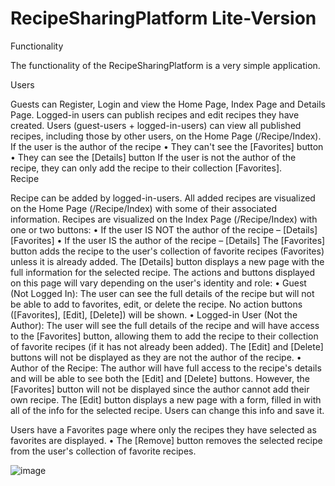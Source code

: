 # RecipeSharingPlatform Lite-Version
Functionality

The functionality of the RecipeSharingPlatform is a very simple application.

Users

Guests can Register, Login and view the Home Page, Index Page and Details Page.
Logged-in users can publish recipes and edit recipes they have created.
Users (guest-users + logged-in-users) can view all published recipes, including those by other users, on the Home Page (/Recipe/Index).
If the user is the author of the recipe
•	They can't see the [Favorites] button
•	They can see the [Details] button
If the user is not the author of the recipe, they can only add the recipe to their collection [Favorites].\
Recipe

Recipe can be added by logged-in-users. All added recipes are visualized on the Home Page (/Recipe/Index) with some of their associated information. 
Recipes are visualized on the Index Page (/Recipe/Index) with one or two buttons:
•	If the user IS NOT the author of the recipe – [Details][Favorites]
•	If the user IS the author of the recipe – [Details]
The [Favorites] button adds the recipe to the user's collection of favorite recipes (Favorites) unless it is already added.
The [Details] button displays a new page with the full information for the selected recipe. The actions and buttons displayed on this page will vary depending on the user's identity and role:
•	Guest (Not Logged In):
The user can see the full details of the recipe but will not be able to add to favorites, edit, or delete the recipe. No action buttons ([Favorites], [Edit], [Delete]) will be shown.
•	Logged-in User (Not the Author):
The user will see the full details of the recipe and will have access to the [Favorites] button, allowing them to add the recipe to their collection of favorite recipes (if it has not already been added). The [Edit] and [Delete] buttons will not be displayed as they are not the author of the recipe.
•	Author of the Recipe:
The author will have full access to the recipe's details and will be able to see both the [Edit] and [Delete] buttons. However, the [Favorites] button will not be displayed since the author cannot add their own recipe.
The [Edit] button displays a new page with a form, filled in with all of the info for the selected recipe. Users can change this info and save it.

Users have a Favorites page where only the recipes they have selected as favorites are displayed.
•	The [Remove] button removes the selected recipe from the user's collection of favorite recipes.

![image](https://github.com/user-attachments/assets/846a00fc-4bb8-4bf1-a3e2-faa22b635095)

